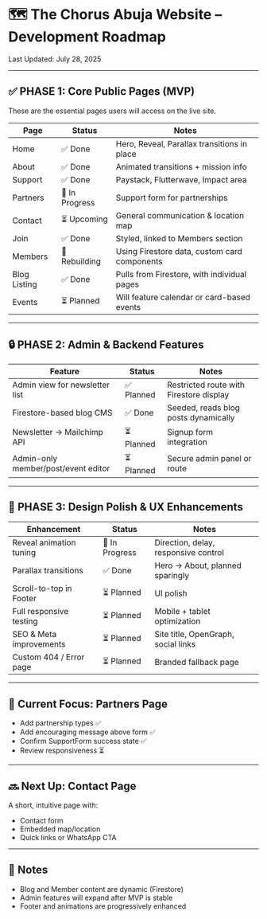 # 🗺️ The Chorus Abuja Website – Development Roadmap

Last Updated: July 28, 2025

---

## ✅ PHASE 1: Core Public Pages (MVP)

These are the essential pages users will access on the live site.

| Page               | Status     | Notes                                           |
|--------------------|------------|--------------------------------------------------|
| Home               | ✅ Done     | Hero, Reveal, Parallax transitions in place     |
| About              | ✅ Done     | Animated transitions + mission info             |
| Support            | ✅ Done     | Paystack, Flutterwave, Impact area              |
| Partners           | 🔄 In Progress | Support form for partnerships                  |
| Contact            | ⏳ Upcoming | General communication & location map            |
| Join               | ✅ Done     | Styled, linked to Members section               |
| Members            | 🔄 Rebuilding | Using Firestore data, custom card components   |
| Blog Listing       | ✅ Done     | Pulls from Firestore, with individual pages     |
| Events             | ⏳ Planned  | Will feature calendar or card-based events      |

---

## 🔒 PHASE 2: Admin & Backend Features

| Feature                              | Status     | Notes                                           |
|--------------------------------------|------------|--------------------------------------------------|
| Admin view for newsletter list       | ✅ Planned | Restricted route with Firestore display         |
| Firestore-based blog CMS             | ✅ Done     | Seeded, reads blog posts dynamically            |
| Newsletter → Mailchimp API          | ⏳ Planned | Signup form integration                         |
| Admin-only member/post/event editor  | ⏳ Planned | Secure admin panel or route                     |

---

## 💫 PHASE 3: Design Polish & UX Enhancements

| Enhancement                    | Status       | Notes                                            |
|-------------------------------|--------------|--------------------------------------------------|
| Reveal animation tuning       | 🔄 In Progress | Direction, delay, responsive control            |
| Parallax transitions          | ✅ Done        | Hero → About, planned sparingly                 |
| Scroll-to-top in Footer       | ⏳ Planned     | UI polish                                        |
| Full responsive testing       | ⏳ Planned     | Mobile + tablet optimization                    |
| SEO & Meta improvements       | ⏳ Planned     | Site title, OpenGraph, social links             |
| Custom 404 / Error page       | ⏳ Planned     | Branded fallback page                           |

---

## 🔧 Current Focus: Partners Page

- Add partnership types ✅
- Add encouraging message above form ✅
- Confirm SupportForm success state ✅
- Review responsiveness ⏳

---

## 🔜 Next Up: Contact Page

A short, intuitive page with:
- Contact form
- Embedded map/location
- Quick links or WhatsApp CTA

---

## 🧠 Notes

- Blog and Member content are dynamic (Firestore)
- Admin features will expand after MVP is stable
- Footer and animations are progressively enhanced
